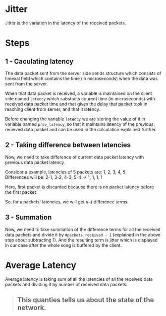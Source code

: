 # Jitter
Jitter is the variation in the latency of the received packets.

Steps
=====

1 - Caculating latency
----------------------

The data packet sent from the server side sends structure which consists of timeval field which contains the time (in microseconds) when the data was sent from the server.

When that data packet is received, a variable is maintained on the client side named ```latency``` which substacts cuurent time (in microseconds) with received data packet time and that gives the delay that packet took in reaching client from server, and that it latency.

Before changing the variable ```latency``` we are storing the value of it in variable named ```prev_latency```, so that it maintains latency of the previous received data packet and can be used in the calculation explained further.

2 - Taking difference between latencies
---------------------------------------

Now, we need to take difference of current data packet latency with previous data packet latency.

Consider a example, latencies of 5 packets are: 1, 2, 3, 4, 5 </br>
Differences will be: 2-1, 3-2, 4-3, 5-4 &#8594; 1, 1, 1, 1

Here, first packet is discarded because there is no packet latency before the first packet.

So, for ```n``` packets' latencies, we will get ```n-1``` difference terms.

3 - Summation
-------------

Now, we need to take summation of the difference terms for all the received data packets and divide it by ```#packets_received - 1``` (explained in the above step about subtracting 1). And the resulting term is jitter which is displayed in our case after the whole song is buffered by the client.

# Average Latency

Average latency is taking sum of all the latencies of all the received data packets and dividing it by number of received data packets.
<br>

> ## This quanties tells us about the state of the network.
